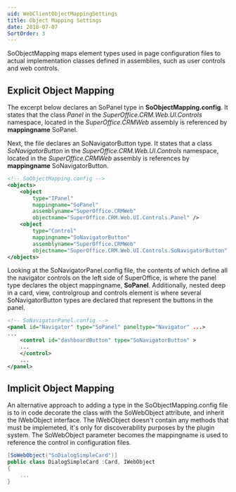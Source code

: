 ```yaml
---
uid: WebClientObjectMappingSettings
title: Object Mapping Settings
date: 2018-07-07
SortOrder: 3
---
```

SoObjectMapping maps element types used in page configuration files to actual implementation classes defined in assemblies, such as user controls and web controls.

## Explicit Object Mapping

The excerpt below declares an SoPanel type in **SoObjectMapping.config**. It states that the class _Panel_ in the _SuperOffice.CRM.Web.UI.Controls_ namespace, located in the _SuperOffice.CRMWeb_ assembly is referenced by **mappingname** SoPanel.

Next, the file declares an SoNavigatorButton type. It states that a class _SoNavigatorButton_ in the _SuperOffice.CRM.Web.UI.Controls_ namespace, located in the _SuperOffice.CRMWeb_ assembly is references by **mappingname** SoNavigatorButton.

```xml
<!-- SoObjectMapping.config -->
<objects>
    <object
        type="IPanel"
        mappingname="SoPanel"
        assemblyname="SuperOffice.CRMWeb"
        objectname="SuperOffice.CRM.Web.UI.Controls.Panel" />
    <object
        type="Control"
        mappingname="SoNavigatorButton"
        assemblyname="SuperOffice.CRMWeb"
        objectname="SuperOffice.CRM.Web.UI.Controls.SoNavigatorButton" />
</objects>
```

Looking at the SoNavigatorPanel.config file, the contents of which define all the navigator controls on the left side of SuperOffice, is where the panel type declares the object mappingname, **SoPanel**. Additionally, nested deep in a card, view, controlgroup and controls element is where several SoNavigatorButton types are declared that represent the buttons in the panel.

```xml
<!-- SoNavigatorPanel.config -->
<panel id="Navigator" type="SoPanel" paneltype="Navigator" ...>
...
    <control id="dashboardButton" type="SoNavigatorButton" >
    ...
    </control>
    ...
</panel>
```

## Implicit Object Mapping

An alternative approach to adding a type in the SoObjectMapping.config file is to in code decorate the class with the SoWebObject attribute, and inherit the IWebObject interface. The IWebObject doesn't contain any methods that must be implemeted, it's only for discoverability purposes by the plugin system. The SoWebObject parameter becomes the mappingname is used to reference the control in configuration files.

``` csharp
[SoWebObject("SoDialogSimpleCard")]
public class DialogSimpleCard :Card, IWebObject
{
    ...
}
```